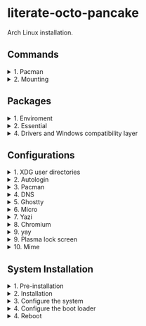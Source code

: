 # literate-octo-pancake
Arch Linux installation.

## Commands
  <details>
    <summary>1. Pacman</summary>

> Pacman
```
-Syu (update everything)
-Qdt (list all packages no longer required as dependencies "orphans")
-Rs package_name (remove a package and its dependencies which are not required by any other installed package)
-Rsc package_name (remove a package, its dependencies and all the packages that depend on the target package)
```
</details>

<details>
  <summary>2. Mounting</summary>
  
> Mount SD card
```
doas mkdir /run/media/kuriboh/sd-card
doas mount /dev/sd1 /run/media/kuriboh/sd-card
```
</details>





## Packages
  <details>
    <summary>1. Enviroment</summary>

> Plasma
```
plasma-desktop plasma-nm plasma-pa bluedevil kscreen kwalletmanager spectacle kdialog flatpak-kcm isoimagewriter ark
```
> Hyprland
```
hyprland uwsm pipewire wireplumber xdg-desktop-portal-hyprland hyprpolkitagent qt5-wayland qt6-wayland waybar brightnessctl playerctl mako (or dunst) wofi (or walker) udiskie (libappindicator-gtk3 if udiskie dont pop-up)
```
</details>

<details>
  <summary>2. Essential</summary>
  
> System utilities
```
base-devel git kitty yazi trashcli noto-fonts noto-fonts-cjk noto-fonts-emoji noto-fonts-extra unrar wget fuse2 btop fastfetch mpv phonon-qt6-mpv?
```
> Programs
```
keepassxc chromium krita qbittorrent obs-studio lutris dolphin-emu
```
> AUR
```
walker (optional not aur: wl-clipboard libqalculate) clipse (optional not aur: wl-clipboard) qview (optional not aur: kimageformats qt6-imageformats qt6-svg) ares-emu-git cemu-git duckstation-git pcsx2-git
```
</details>

<details>
  <summary>4. Drivers and Windows compatibility layer</summary>
  
> Wine
```
wine wine-mono winetricks lib32-gnutls
```
> Drivers
```
mesa lib32-mesa mesa-utils vulkan-radeon lib32-vulkan-radeon
```
> Vulkan utilities
```
vulkan-icd-loader lib32-vulkan-icd-loader vulkan-tools
```
</details>
</details>





## Configurations
  <details>
    <summary>1. XDG user directories</summary>

> Create HOME folders
```
doas pacman -S xdg-user-dirs

xdg-user-dirs-update
```
</details>

<details>
  <summary>2. Autologin</summary>
  
> Log into bash automatically
```
doas mkdir -p /etc/systemd/system/getty@tty1.service.d
doas micro /etc/systemd/system/getty@tty1.service.d/autologin.conf

[Service]
ExecStart=
ExecStart=-/sbin/agetty -o '-p -f -- \\u' --noclear --autologin kuriboh %I $TERM
```
> Start Plasma session
```
micro ~/.bash_profile

if [ -z "${WAYLAND_DISPLAY}" ] && [ "$(tty)" = "/dev/tty1" ]; then
    exec /usr/lib/plasma-dbus-run-session-if-needed /usr/bin/startplasma-wayland
fi
```
>Start Hyprland session
```
micro ~/.bash_profile

if uwsm check may-start; then
    exec uwsm start hyprland.desktop
fi
```
</details>

<details>
  <summary>3. Pacman</summary>

> Nostalgic downloading emoji + MULTILIB support
```
doas micro /etc/pacman.conf

Color
ILoveCandy
[multilib]
Include = /etc/pacman.d/mirrorlist
```
</details>

<details>
  <summary>4. DNS</summary>

> Cloudflare
```
IPV4: 1.1.1.1, 1.0.0.1
IPV6: 2606:4700:4700::1111, 2606:4700:4700::1001
```
</details>

<details>
  <summary>5. Ghostty</summary>

> Terminal emulator
```
theme = Twilight
background-opacity = 0.8
confirm-close-surace = false
#gtk-adwaita = false
#window-decoration = true
```
</details>

<details>
  <summary>6. Micro</summary>

> Text editor
```
set colorscheme twilight
```
</details>

<details>
  <summary>7. Yazi</summary>

> File manager
```
# yazi.toml
[manager]
show_hidden = true

[opener]
play = [
	{ run = 'mpv "$@"', orphan = true, for = "unix" },
]
edit = [
	{ run = 'micro "$@"', block = true, for = "unix" },
]
open = [
	{ run = 'xdg-open "$@"', desc = "Open" },
]

[open]
prepend_rules = [
	{ name = "*.json", use = "edit" },
	{ name = "*.sh", use = "edit" },
	{ name = "*.toml", use = "edit" },
	{ name = "*.y*ml", use = "edit" },
	{ name = "*config", use = "edit" },
	{ name = "*.cfg", use = "edit" },
	{ name = "*env", use = "edit" },
	{ name = "*.d", use = "edit" },
	{ name = "*.md", use = "edit" },
	{ name = "*.txt", use = "edit" },
	{ name = ".zsh*", use = "edit" },
	{ name = "*.ini", use = "edit" },
	{ name = "*.lua", use = "edit" },
	{ name = "*.xml", use = "edit" },
	{ name = "*.log", use = "edit" },
# open with normal / gnome / kde
	{ name = "*.ods", use = "open" },
	{ name = "*.pdf", use = "open" },
# open with multimedia player
	{ name = "*.mp3", use = "open" },

]
append_rules = [
	{ name = "*", use = "edit" },
]
```
</details>

<details>
  <summary>8. Chromium</summary>

> Extensions
```
Tab Grouper
UBlock Origin Lite - Canvas Blocker
Unhook - Return YouTube dislike
KeePassXC-Browser
Dark Reader
```
</details>

<details>
  <summary>9. yay</summary>

> AUR helper
```
git clone https://aur.archlinux.org/yay.git
cd yay
makepkg -si
```
> First use
```
yay -Y --gendb
yay -Syu --devel
yay -Y --devel --save
```
</details>

<details>
  <summary>9. Plasma lock screen</summary>

> Locks the screen immediately after login
```
micro ~/.config/kscreenlockerrc

[Daemon]
LockOnStart=true
```
</details>
<details>
  <summary>10. Mime</summary>

> .config/mimeapps.list
```
[Added Associations]
application/json=micro.desktop;/home/kuriboh/.local/share/applications/Micro.desktop;
application/pdf=chromium.desktop;com.interversehq.qView.desktop;pqiv.desktop;
application/x-docbook+xml=micro.desktop;/home/kuriboh/.local/share/applications/Micro.desktop;chromium.desktop;
application/x-matroska=mpv.desktop;
application/x-yaml=micro.desktop;/home/kuriboh/.local/share/applications/Micro.desktop;
image/avif=com.interversehq.qView.desktop;pqiv-2.desktop;imv.desktop;feh.desktop;qimgv.desktop;mpv.desktop;
image/bmp=com.interversehq.qView.desktop;pqiv-2.desktop;imv.desktop;feh.desktop;qimgv.desktop;mpv.desktop;
image/gif=com.interversehq.qView.desktop;qimgv.desktop;imv.desktop;nsxiv.desktop;pqiv.desktop;feh.desktop;imv-dir.desktop;org.kde.gwenview.desktop;chromium.desktop;krita_gif.desktop;
image/heif=com.interversehq.qView.desktop;pqiv-2.desktop;imv.desktop;feh.desktop;qimgv.desktop;mpv.desktop;
image/jpeg=com.interversehq.qView.desktop;pqiv-2.desktop;imv.desktop;feh.desktop;qimgv.desktop;mpv.desktop;
image/png=com.interversehq.qView.desktop;pqiv-2.desktop;imv.desktop;feh.desktop;qimgv.desktop;mpv.desktop;
image/webp=com.interversehq.qView.desktop;pqiv-2.desktop;imv.desktop;feh.desktop;qimgv.desktop;mpv.desktop;
image/x-icns=com.interversehq.qView.desktop;pqiv-2.desktop;imv.desktop;feh.desktop;qimgv.desktop;mpv.desktop;
inode/directory=yazi.desktop;spf.desktop;
text/markdown=micro.desktop;/home/kuriboh/.local/share/applications/Micro.desktop;
text/plain=micro.desktop;/home/kuriboh/.local/share/applications/Micro.desktop;Micro.desktop;
text/x-cmake=micro.desktop;/home/kuriboh/.local/share/applications/Micro.desktop;
video/3gp=mpv.desktop;
video/3gpp=mpv.desktop;
video/3gpp2=mpv.desktop;
video/avi=mpv.desktop;
video/divx=mpv.desktop;
video/dv=mpv.desktop;
video/fli=mpv.desktop;
video/flv=mpv.desktop;
video/mp2t=mpv.desktop;
video/mp4=mpv.desktop;
video/mp4v-es=mpv.desktop;
video/mpeg=mpv.desktop;
video/msvideo=mpv.desktop;
video/ogg=mpv.desktop;
video/quicktime=mpv.desktop;
video/vnd.divx=mpv.desktop;
video/vnd.mpegurl=mpv.desktop;
video/vnd.rn-realvideo=mpv.desktop;
video/webm=mpv.desktop;
video/x-avi=mpv.desktop;
video/x-flv=mpv.desktop;
video/x-m4v=mpv.desktop;
video/x-matroska=mpv.desktop;
video/x-mpeg2=mpv.desktop;
video/x-ms-asf=mpv.desktop;
video/x-ms-wmv=mpv.desktop;
video/x-ms-wmx=mpv.desktop;
video/x-msvideo=mpv.desktop;
video/x-ogm=mpv.desktop;
video/x-ogm+ogg=mpv.desktop;
video/x-theora=mpv.desktop;
video/x-theora+ogg=mpv.desktop;

[Default Applications]
application/json=micro.desktop;
application/pdf=chromium.desktop;
application/x-docbook+xml=micro.desktop;
application/x-matroska=mpv.desktop;
application/x-yaml=micro.desktop;
image/avif=com.interversehq.qView.desktop;
image/bmp=com.interversehq.qView.desktop;
image/gif=com.interversehq.qView.desktop;
image/heif=com.interversehq.qView.desktop;
image/jpeg=com.interversehq.qView.desktop;
image/png=com.interversehq.qView.desktop;
image/webp=com.interversehq.qView.desktop;
image/x-icns=com.interversehq.qView.desktop;
inode/directory=yazi.desktop;
text/markdown=micro.desktop;
text/plain=micro.desktop;
text/x-cmake=micro.desktop;
video/3gp=mpv.desktop;
video/3gpp=mpv.desktop;
video/3gpp2=mpv.desktop;
video/avi=mpv.desktop;
video/divx=mpv.desktop;
video/dv=mpv.desktop;
video/fli=mpv.desktop;
video/flv=mpv.desktop;
video/mp2t=mpv.desktop;
video/mp4=mpv.desktop;
video/mp4v-es=mpv.desktop;
video/mpeg=mpv.desktop;
video/msvideo=mpv.desktop;
video/ogg=mpv.desktop;
video/quicktime=mpv.desktop;
video/vnd.divx=mpv.desktop;
video/vnd.mpegurl=mpv.desktop;
video/vnd.rn-realvideo=mpv.desktop;
video/webm=mpv.desktop;
video/x-avi=mpv.desktop;
video/x-flv=mpv.desktop;
video/x-m4v=mpv.desktop;
video/x-matroska=mpv.desktop;
video/x-mpeg2=mpv.desktop;
video/x-ms-asf=mpv.desktop;
video/x-ms-wmv=mpv.desktop;
video/x-ms-wmx=mpv.desktop;
video/x-msvideo=mpv.desktop;
video/x-ogm=mpv.desktop;
video/x-ogm+ogg=mpv.desktop;
video/x-theora=mpv.desktop;
video/x-theora+ogg=mpv.desktop;
```
</details>
</details>





## System Installation
  <details>
    <summary>1. Pre-installation</summary>

### Set the console keyboard layout
```
loadkeys br-abnt2
```
### Verify the boot mode
```
cat /sys/firmware/efi/fw_platform_size
```
### Verify the internet connection
```
ping archlinux.org
```
### Update the system clock
```
timedatectl set-timezone America/Sao_Paulo
```
### Format the partitions
```
cfdisk -z /dev/nvme0n1
mkfs.xfs /dev/nvme0n1p4
mkswap /dev/nvme0n1p3
mkfs.fat -F 32 /dev/nvme0n1p2
mkfs.fat -F 32 /dev/nvme0n1p1
```
### Mount the file systems
```
mount /dev/nvme0n1p4 /mnt
mount --mkdir /dev/nvme0n1p1 /mnt/efi
mount --mkdir /dev/nvme0n1p2 /mnt/boot
swapon /dev/nvme0n1p3
```
</details>


<details>
  <summary>2. Installation</summary>
  
### Install essential packages
```
pacstrap -K /mnt base linux-zen linux-zen-headers linux-firmware sof-firmware amd-ucode micro opendoas networkmanager xfsprogs
```
</details>


<details>
  <summary>3. Configure the system</summary>
  
### Fstab
> Generate an fstab file (use -U or -L to define by UUID or labels, respectively):
```
genfstab -U /mnt >> /mnt/etc/fstab
```
> Check the resulting /mnt/etc/fstab file, and edit it in case of errors.
### Chroot
> Change root into the new system:
```
arch-chroot /mnt
```
### Time
> Set the time zone:
```
ln -sf /usr/share/zoneinfo/America/Sao_Paulo /etc/localtime
```
> Run hwclock to generate /etc/adjtime:
```
hwclock --systohc
```
> This command assumes the hardware clock is set to UTC.
### Localization
> Edit /etc/locale.gen and uncomment en_GB.UTF-8 pt_BR.UTF-8 ja-JP.UTF-8:
```
micro /etc/locale.gen
locale-gen
```
> Create the locale.conf file, and set the LANG variable accordingly:
```
micro /etc/locale.conf
LANG=en_GB.UTF-8
LANGUAGE=en_GB:en:C:pt_BR
```
> If you set the console keyboard layout, make the changes persistent in vconsole.conf:
```
micro /etc/vconsole.conf
KEYMAP=br-abnt2
```
### Network configuration
> Create the hostname file:
```
micro /etc/hostname = yourhostname (ex thinkpad-e14)
```
> Enable system services
```
systemctl enable NetworkManager
```
### Root password
> Set the root password:
```
passwd
```
>Create your user (-m=home -G=groups -s=shell)
```
useradd -m -G wheel -s /bin/bash kuriboh
```
> Set the new user password:
```
passwd kuriboh
```
### Enable OpenDoas
> To allow members of group wheel to run commands as other users, create a configuration file with the following content:
```
micro /etc/doas.conf
```
```
permit setenv {PATH=/usr/local/bin:/usr/local/sbin:/usr/bin:/usr/sbin} :wheel
```
> Allow members of the wheel group to run graphical applications and to access the user's locale using the setenv option:
```
permit setenv { XAUTHORITY LANG LC_ALL } :wheel
```
### The owner and group for /etc/doas.conf should both be 0, file permissions should be set to 0400:
```
chown -c root:root /etc/doas.conf
chmod -c 0400 /etc/doas.conf
```
> For a smooth transition from sudo to doas and to stay downward compatible, you could symlink doas to where sudo would normally be:
```
ln -s $(which doas) /usr/bin/sudo
```
### Test escalated permissions
```
su kuriboh
doas pacman -Syu
exit
```
</details>


<details>
  <summary>4. Configure the boot loader </summary>
  
### systemd-boot installation using XBOOTLDR
> Mount the ESP to /mnt/efi and the XBOOTLDR partition to /mnt/boot.
```
bootctl --esp-path=/efi --boot-path=/boot install
```
> Loader configuration
```
micro efi/loader/loader.conf
```
```
default  arch.conf
timeout  0
console-mode max
editor   no
```
> Adding default loader
```
micro boot/loader/entries/arch.conf
```
```
title   Arch Linux (Zen Kernel)
linux   /vmlinuz-linux-zen
initrd  /amd-ucode.img
initrd  /initramfs-linux-zen.img
options root=/dev/nvme0n1p4 rw
```
> Adding fallback loader
```
micro boot/loader/entries/arch-fallback.conf
```
```
title   Arch Linux (Zen Kernel - Fallback)
linux   /vmlinuz-linux-zen
initrd  /amd-ucode.img
initrd  /initramfs-linux-zen-fallback.img
options root=/dev/nvme0n1p4 rw
```
</details>


<details>
  <summary>4. Reboot </summary>
  
> Exit the chroot environment by typing exit or pressing Ctrl+d.
```
exit
```
> Optionally manually unmount all the partitions with umount -R /mnt: this allows noticing any "busy" partitions, and finding the cause with fuser.
```
umount -R /mnt
```
> Finally, restart the machine by typing reboot: any partitions still mounted will be automatically unmounted by systemd. Remember to remove the installation medium and then login into the new system with the root account.
```
reboot
```
:)
</details>
</details>

